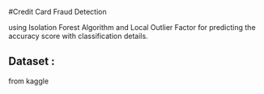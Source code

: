 #Credit Card Fraud Detection

using Isolation Forest Algorithm and Local Outlier Factor for predicting the accuracy score with classification details.

## Dataset :
from kaggle
